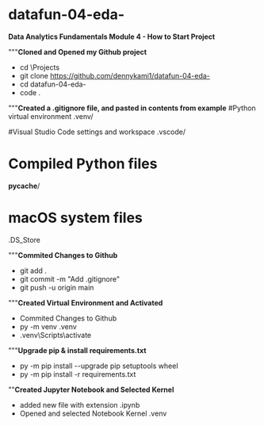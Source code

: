 # datafun-04-eda-
**Data Analytics Fundamentals Module 4 - How to Start Project**


"""**Cloned and Opened my Github project**
- cd \Projects
- git clone https://github.com/dennykami1/datafun-04-eda-
- cd datafun-04-eda-
- code .

"""**Created a .gitignore file, and pasted in contents from example**
#Python virtual environment
.venv/

#Visual Studio Code settings and workspace
.vscode/

# Compiled Python files
__pycache__/

# macOS system files
.DS_Store

"""**Commited Changes to Github**
- git add .
- git commit -m "Add .gitignore"
- git push -u origin main

"""**Created Virtual Environment and Activated**
- Commited Changes to Github
- py -m venv .venv
- .venv\Scripts\activate

"""**Upgrade pip & install requirements.txt**
- py -m pip install --upgrade pip setuptools wheel
- py -m pip install -r requirements.txt

""**Created Jupyter Notebook and Selected Kernel**
- added new file with extension .ipynb
- Opened and selected Notebook Kernel .venv
